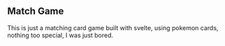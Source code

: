 ## Match Game

This is just a matching card game built with svelte, using pokemon cards, nothing too special, I was just bored.
